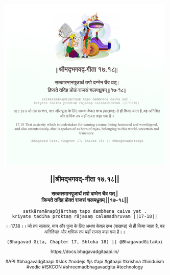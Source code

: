 <img src="../../asset/BG_17_18.png"/>
<center><h2>||श्रीमद्‍भगवद्‍-गीता १७.१८||</h2>
<h3>सत्कारमानपूजार्थं तपो दम्भेन चैव यत् |<br/>क्रियते तदिह प्रोक्तं राजसं चलमध्रुवम् ||१७-१८||</h3>
<pre>satkāramānapūjārthaṃ tapo dambhena caiva yat .<br/>kriyate tadiha proktaṃ rājasaṃ calamadhruvam ||17-18||</pre>
<p>।।17.18।। जो तप सत्कार, मान और पूजा के लिए अथवा केवल दम्भ (पाखण्ड) से ही किया जाता है, वह अनिश्चित और क्षणिक तप यहाँ राजस कहा गया है।।</p>
<pre>(Bhagavad Gita, Chapter 17, Shloka 18) || @BhagavadGitaApi</pre><p>https://docs.bhagavadgitaapi.in/</p><p>#API #bhagavadgitaapi #slok #nodejs #js #api #gitaapi #krishna #hinduism #vedic #ISKCON #shreemadbhagavadgita #technology</p></center>